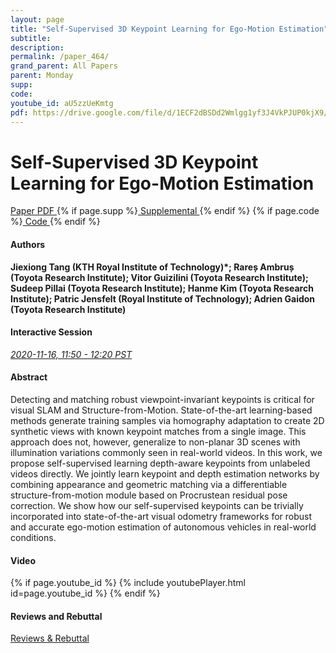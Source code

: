 ```yaml
---
layout: page
title: "Self-Supervised 3D Keypoint Learning for Ego-Motion Estimation"
subtitle: 
description:
permalink: /paper_464/
grand_parent: All Papers
parent: Monday
supp: 
code: 
youtube_id: aU5zzUeKmtg
pdf: https://drive.google.com/file/d/1ECF2dBSDd2Wmlgg1yf3J4VkPJUP0kjX9/view
---
```


# Self-Supervised 3D Keypoint Learning for Ego-Motion Estimation

<a href="https://drive.google.com/file/d/1ECF2dBSDd2Wmlgg1yf3J4VkPJUP0kjX9/view" target="_blank" rel="noopener noreferrer" class="btn btn-blue"><i class="fa fa-file-text-o" aria-hidden="true"></i> Paper PDF </a> {% if page.supp %}<a href="" target="_blank" rel="noopener noreferrer" class="btn btn-green"><i class="fa fa-file-text-o" aria-hidden="true"></i> Supplemental </a>{% endif %} {% if page.code %}<a href="" target="_blank" rel="noopener noreferrer" class="btn"><i class="fa fa-github" aria-hidden="true"></i> Code </a>{% endif %} 

#### Authors
**Jiexiong Tang (KTH Royal Institute of Technology)*; Rareș  Ambruș (Toyota Research Institute); Vitor Guizilini (Toyota Research Institute); Sudeep Pillai (Toyota Research Institute); Hanme Kim (Toyota Research Institute); Patric Jensfelt (Royal Institute of Technology); Adrien Gaidon (Toyota Research Institute)**

#### Interactive Session
<a href="https://pheedloop.com/corl2020/virtual/?page=sessions&section=SESZ30XQR3WRXHDNW" target="_blank" rel="noopener noreferrer"><em>2020-11-16, 11:50 - 12:20 PST </em></a>

#### Abstract
Detecting and matching robust viewpoint-invariant keypoints is critical for visual SLAM and Structure-from-Motion. State-of-the-art learning-based methods generate training samples via homography adaptation to create 2D synthetic views with known keypoint matches from a single image. This approach does not, however, generalize to non-planar 3D scenes with illumination variations commonly seen in real-world videos. In this work, we propose self-supervised learning depth-aware keypoints from unlabeled videos directly. We jointly learn keypoint and depth estimation networks by combining appearance and geometric matching via a differentiable structure-from-motion module based on Procrustean residual pose correction. We show how our self-supervised keypoints can be trivially incorporated into state-of-the-art visual odometry frameworks for robust and accurate ego-motion estimation of autonomous vehicles in real-world conditions.

#### Video
{% if page.youtube_id %}
{% include youtubePlayer.html id=page.youtube_id %}
{% endif %}

#### Reviews and Rebuttal
<a href="https://drive.google.com/file/d/1hN6KFn0uMcJKqCBIyMzJBcglihAQZvxp/view" target="_blank" rel="noopener noreferrer" class="btn btn-purple"><i class="fa fa-pencil-square-o" aria-hidden="true"></i> Reviews & Rebuttal </a>

